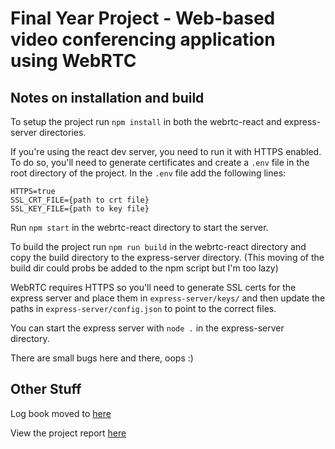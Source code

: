 # Final Year Project - Web-based video conferencing application using WebRTC

## Notes on installation and build

To setup the project run
`npm install` in both the webrtc-react and express-server directories.

If you're using the react dev server, you need to run it with HTTPS enabled. To do so, you'll need to generate certificates and create a `.env` file in the root directory of the project. In the `.env` file add the following lines:

```
HTTPS=true
SSL_CRT_FILE={path to crt file}
SSL_KEY_FILE={path to key file}
```

Run `npm start` in the webrtc-react directory to start the server.

To build the project run `npm run build` in the webrtc-react directory and copy the build directory to the express-server directory. (This moving of the build dir could probs be added to the npm script but I'm too lazy)

WebRTC requires HTTPS so you'll need to generate SSL certs for the express server and place them in `express-server/keys/` and then update the paths in `express-server/config.json` to point to the correct files.

You can start the express server with `node .` in the express-server directory.

There are small bugs here and there, oops :)

## Other Stuff 

Log book moved to [here](https://pieloaf.github.io/WebRTC-Project-Logbook/)

View the project report [here](./C18319993_Pierce_Lowe_report.pdf)
